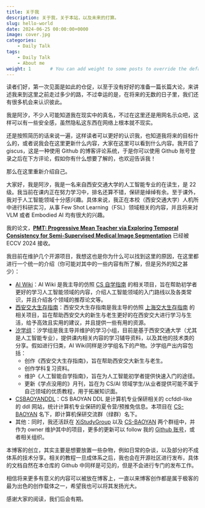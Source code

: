 ```yaml
---
title: 关于我
description: 关于我，关于本站，以及未来的打算。
slug: hello-world
date: 2024-06-25 00:00:00+0000
image: cover.jpg
categories:
    - Daily Talk
tags:
    - Daily Talk
    - About me
weight: 1       # You can add weight to some posts to override the default sorting (date descending)
---
```


读者们好，第一次见面是如此的仓促，以至于没有好好的准备一篇长篇大论，来讲述我来到这里之前走过多少的路，不过幸运的是，在将来的无数的日子里，我们还有很多机会来认识彼此。

我是阿汐，不少人可能知道我在现实中的真名，不过在这里还是用网名示众吧，这样可以有一些安全感，虽然隐私这东西在网络上根本就不现实。

还是按照简历的话来说一遍，这样读者可以更好的认识我，也知道我将来的目标什么的，或者说我会在这里更新什么内容，大家在这里可以看到什么内容。我开启了 giscus，这是一种使用 Github 的博客评论系统，于是你可以使用 Github 账号登录之后在下方评论，假如你有什么想要了解的，也欢迎告诉我！

那么在这里重新介绍自己。

大家好，我是阿汐，我是一名来自西安交通大学的人工智能专业的在读生，是 22 级。我当前在课内正在努力学习中，排名还算不错，保研是绰绰有余。至于课外，我对于人工智能领域十分感兴趣。具体来说，我正在本校（西安交通大学）人机所中进行科研实习，从事 Few Shot Learning（FSL）领域相关的内容，并且将来对 VLM 或者 Embodied AI 均有很大的兴趣。

我的论文，<u>**PMT: Progressive Mean Teacher via Exploring Temporal Consistency for Semi-Supervised Medical Image Segmentation**</u> 已经被 ECCV 2024 接收。

我目前在维护几个开源项目，我想这也是你为什么可以找到这里的原因，在这里都进行一个统一的介绍（你可能对其中的一些内容有所了解，但是另外的知之甚少）：

- [AI Wiki](https://aidiy.icu)：AI Wiki 是我主导的仿照 [CS 自学指南](https://csdiy.wiki) 的相关项目，旨在帮助初学者更好的学习人工智能领域的内容，介绍人工智能领域的入门路线以及各类常识，并且介绍各个领域的推荐论文等。
- [西安交大生存指南](https://survivexjtu.github.io)：西安交大生存指南是我主导的仿照 [上海交大生存指南](https://survivesjtu.gitbook.io/survivesjtumanual) 的相关项目，旨在帮助西安交大的新生与老生更好的在西安交大进行学习与生活，给予高效且实用的建议，并且提供一些有用的资源。
- [汐学组](https://xistudygroup.github.io/XiStudyGroup/)：汐学组是我主导并维护的学习小组，目前是基于西安交通大学（尤其是人工智能专业），提供课内相关内容的学习辅导资料，以及其他的技术类的分享。假如进行归类，AI Wiki同样是汐学组名下的产物。汐学组产出内容包括：
  - 创作《西安交大生存指南》，旨在帮助西安交大新生与老生。
  - 创作学科复习资料。
  - 维护《人工智能自学指南》，旨在为人工智能初学者提供快速入门的途径。
  - 更新《学点没用的》月刊，旨在为 CS/AI 领域学生/从业者提供可能不属于自己领域的优质教程，用于拓展知识面。
- [CSBAOYANDDL](https://cs-baoyan.github.io/cs-baoyan-ddl/)：CS BAOYAN DDL 是计算机专业保研相关的 ccfddl-like 的 ddl 网站，统计计算机专业保研的夏令营/预推免信息。本项目在 [CS-BAOYAN](https://github.com/CS-BAOYAN) 名下，即计算机保研交流群（绿群）名下。
- 其他：同时，我还活跃在 [XiStudyGroup](https://github.com/XiStudyGroup) 以及 [CS-BAOYAN](https://github.com/CS-BAOYAN) 两个群组中，并作为 owner 维护其中的项目，更多的更新可以 follow 我的 [Github 账号](https://github.com/Axi404)，或者相关组织。

本博客的创立，其实主要是想要放置一些杂物，例如日常的杂谈，以及部分的不成体系的技术分享。相关的教程一旦成体系之后，我也会在开源社区进行发布，具体的文档自然在本仓库的 Github 中同样是可见的，但是不会进行专门的发布工作。

相信将来更多有意义的内容可以被放在博客上，一直以来博客创作都是属于极客的最为出色的创作载体之一，希望我也可以将其发扬光大。

感谢大家的阅读，我们后会有期。